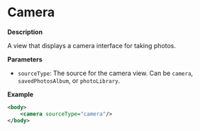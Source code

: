 # Camera

**Description**

A view that displays a camera interface for taking photos.

**Parameters**

- `sourceType`: The source for the camera view. Can be `camera`, `savedPhotosAlbum`, or `photoLibrary`.

**Example**

```xml
<body>
    <camera sourceType="camera"/>
</body>
```
